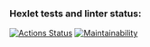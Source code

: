 ### Hexlet tests and linter status:
[![Actions Status](https://github.com/YakovlevaES/php-project-lvl1/workflows/hexlet-check/badge.svg)](https://github.com/YakovlevaES/php-project-lvl1/actions)
[![Maintainability](https://api.codeclimate.com/v1/badges/a99a88d28ad37a79dbf6/maintainability)](https://codeclimate.com/github/YakovlevaES/php-project-lvl1/maintainability)
